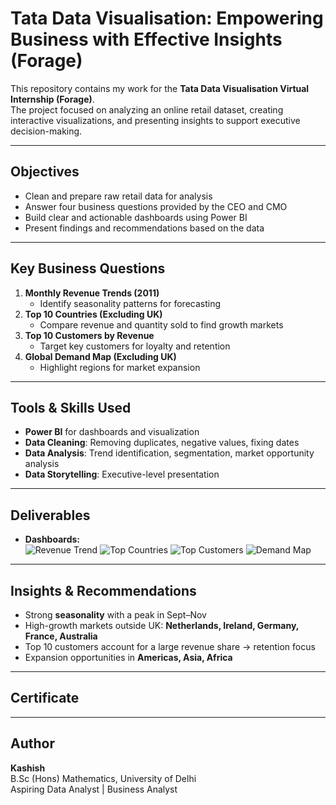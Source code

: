 # Tata Data Visualisation: Empowering Business with Effective Insights (Forage)

This repository contains my work for the **Tata Data Visualisation Virtual Internship (Forage)**.  
The project focused on analyzing an online retail dataset, creating interactive visualizations, and presenting insights to support executive decision-making.

---

## Objectives

- Clean and prepare raw retail data for analysis
- Answer four business questions provided by the CEO and CMO
- Build clear and actionable dashboards using Power BI
- Present findings and recommendations based on the data

---

## Key Business Questions

1. **Monthly Revenue Trends (2011)**  
   - Identify seasonality patterns for forecasting
2. **Top 10 Countries (Excluding UK)**  
   - Compare revenue and quantity sold to find growth markets
3. **Top 10 Customers by Revenue**  
   - Target key customers for loyalty and retention
4. **Global Demand Map (Excluding UK)**  
   - Highlight regions for market expansion

---

## Tools & Skills Used
- **Power BI** for dashboards and visualization
- **Data Cleaning**: Removing duplicates, negative values, fixing dates
- **Data Analysis**: Trend identification, segmentation, market opportunity analysis
- **Data Storytelling**: Executive-level presentation

---

## Deliverables
- **Dashboards:**  
  ![Revenue Trend](Images/monthly_revenue_trend.png)
  ![Top Countries](Images/top_countries.png)
  ![Top Customers](Images/top_customers.png)
  ![Demand Map](Images/demand_map.png)

---

## Insights & Recommendations

- Strong **seasonality** with a peak in Sept–Nov
- High-growth markets outside UK: **Netherlands, Ireland, Germany, France, Australia**
- Top 10 customers account for a large revenue share → retention focus
- Expansion opportunities in **Americas, Asia, Africa**

---

## Certificate


---

## Author
**Kashish**  
B.Sc (Hons) Mathematics, University of Delhi  
Aspiring Data Analyst | Business Analyst

